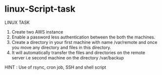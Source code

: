 # linux-Script-task
LINUX TASK
1. Create two AWS instance
2. Enable a password less authentication between the both the machines.
3. Create a directory in your first machine with name /var/remote and once you move any directory and files in this directory.
4. It will automatically transfer the files and directories on the remote server i.e second machine on the directory /var/backup

HINT : Use of rsync, cron job, SSH and shell script